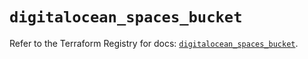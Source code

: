 # `digitalocean_spaces_bucket`

Refer to the Terraform Registry for docs: [`digitalocean_spaces_bucket`](https://registry.terraform.io/providers/digitalocean/digitalocean/2.39.0/docs/resources/spaces_bucket).
